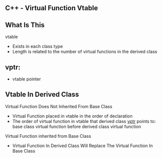 ## C++ - Virtual Function Vtable

## What Is This

vtable

- Exists in each class type
- Length is related to the number of virtual functions in the derived class

## vptr: 

- vtable pointer

## Vtable In Derived Class

Virtual Function Does Not Inherited From Base Class

- Virtual Function placed in vtable in the order of declaration
- The order of virtual function in vtable that derived class [vptr](#vptr) points to: base class virtual function before derived class virtual function

Virtual Function inherited from Base Class

- Virtual Function In Derived Class Will Replace The Virtual Function In Base Class

